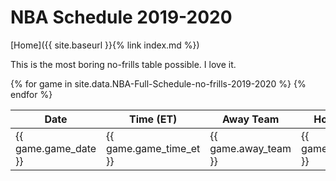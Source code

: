 # NBA Schedule 2019-2020
[Home]({{ site.baseurl }}{% link index.md %})

This is the most boring no-frills table possible. I love it.

<table>
  <thead>
    <tr>
      <th class="game_date_header">Date</th>
      <th class="game_time_et_header">Time (ET)</th>
      <th class="away_team_header">Away Team</th>
      <th class="home_team_header">Home Team</th>
    </tr>
  </thead>
{% for game in site.data.NBA-Full-Schedule-no-frills-2019-2020 %}
  <tr>
    <td class="game_date g1">{{ game.game_date }}</td>
    <td class="game_time_et g1">{{ game.game_time_et }}</td>
    <td class="away_team">{{ game.away_team }}</td>
    <td class="home_team">{{ game.home_team }}</td>
  </tr>
{% endfor %}
</table>